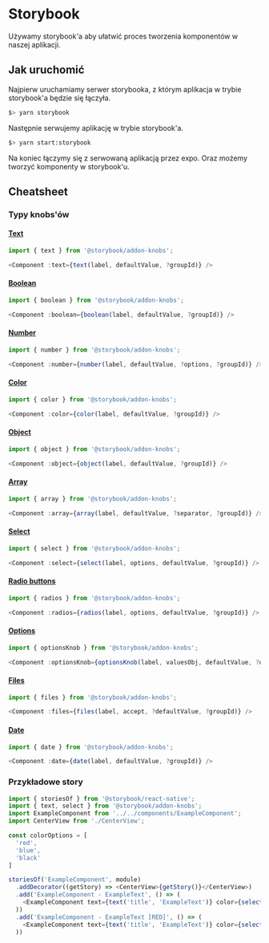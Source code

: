 # Storybook

Używamy storybook'a aby ułatwić proces tworzenia komponentów w naszej aplikacji.

## Jak uruchomić

Najpierw uruchamiamy serwer storybooka, z którym aplikacja w trybie storybook'a będzie się łączyła.

```bash
$> yarn storybook
```

Następnie serwujemy aplikację w trybie storybook'a.

```bash
$> yarn start:storybook
```

Na koniec łączymy się z serwowaną aplikacją przez expo. Oraz możemy tworzyć komponenty w storybook'u.

## Cheatsheet

### Typy knobs'ów

#### [Text](https://github.com/storybookjs/storybook/tree/master/addons/knobs#text)

```js
import { text } from '@storybook/addon-knobs';

<Component :text={text(label, defaultValue, ?groupId)} />
```

#### [Boolean](https://github.com/storybookjs/storybook/tree/master/addons/knobs#boolean)

```js
import { boolean } from '@storybook/addon-knobs';

<Component :boolean={boolean(label, defaultValue, ?groupId)} />
```

#### [Number](https://github.com/storybookjs/storybook/tree/master/addons/knobs#number)

```js
import { number } from '@storybook/addon-knobs';

<Component :number={number(label, defaultValue, ?options, ?groupId)} />
```

#### [Color](https://github.com/storybookjs/storybook/tree/master/addons/knobs#color)

```js
import { color } from '@storybook/addon-knobs';

<Component :color={color(label, defaultValue, ?groupId)} />
```

#### [Object](https://github.com/storybookjs/storybook/tree/master/addons/knobs#object)

```js
import { object } from '@storybook/addon-knobs';

<Component :object={object(label, defaultValue, ?groupId)} />
```

#### [Array](https://github.com/storybookjs/storybook/tree/master/addons/knobs#array)

```js
import { array } from '@storybook/addon-knobs';

<Component :array={array(label, defaultValue, ?separator, ?groupId)} />
```

#### [Select](https://github.com/storybookjs/storybook/tree/master/addons/knobs#select)

```js
import { select } from '@storybook/addon-knobs';

<Component :select={select(label, options, defaultValue, ?groupId)} />
```

#### [Radio buttons](https://github.com/storybookjs/storybook/tree/master/addons/knobs#radio-buttons)

```js
import { radios } from '@storybook/addon-knobs';

<Component :radios={radios(label, options, defaultValue, ?groupId)} />
```

#### [Options](https://github.com/storybookjs/storybook/tree/master/addons/knobs#options)

```js
import { optionsKnob } from '@storybook/addon-knobs';

<Component :optionsKnob={optionsKnob(label, valuesObj, defaultValue, ?optionsObj, ?groupId)} />
```

#### [Files](https://github.com/storybookjs/storybook/tree/master/addons/knobs#files)

```js
import { files } from '@storybook/addon-knobs';

<Component :files={files(label, accept, ?defaultValue, ?groupId)} />
```

#### [Date](https://github.com/storybookjs/storybook/tree/master/addons/knobs#date)

```js
import { date } from '@storybook/addon-knobs';

<Component :date={date(label, defaultValue, ?groupId)} />
```

### Przykładowe story
```js
import { storiesOf } from '@storybook/react-native';
import { text, select } from '@storybook/addon-knobs';
import ExampleComponent from '../../components/ExampleComponent';
import CenterView from './CenterView';

const colorOptions = [
  'red',
  'blue',
  'black'
]

storiesOf('ExampleComponent', module)
  .addDecorator((getStory) => <CenterView>{getStory()}</CenterView>)
  .add('ExampleComponent - ExampleText', () => (
    <ExampleComponent text={text('title', 'ExampleText')} color={select('color', colorOptions, 'blue')} />
  ))
  .add('ExampleComponent - ExampleText [RED]', () => (
    <ExampleComponent text={text('title', 'ExampleText')} color={select('color', colorOptions, 'red')} />
  ))

```
